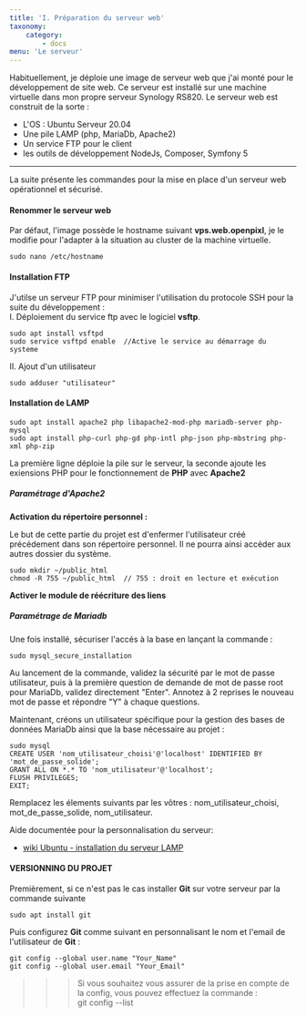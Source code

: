 ```yaml
---
title: 'I. Préparation du serveur web'
taxonomy:
    category:
        - docs
menu: 'Le serveur'
---
```


Habituellement, je déploie une image de serveur web que j'ai monté pour le développement de site web. Ce serveur est installé sur une machine virtuelle dans mon propre serveur Synology RS820. Le serveur web est construit de la sorte :  
* L'OS : Ubuntu Serveur 20.04
* Une pile LAMP (php, MariaDb, Apache2)
* Un service FTP pour le client
* les outils de développement NodeJs, Composer, Symfony 5  

<hr>
La suite présente les commandes pour la mise en place d'un serveur web opérationnel et sécurisé.

#### Renommer le serveur web  
Par défaut, l'image possède le hostname suivant **vps.web.openpixl**, je le modifie pour l'adapter à la situation au cluster de la machine virtuelle.

    sudo nano /etc/hostname  

#### Installation FTP
J'utilse un serveur FTP pour minimiser l'utilisation du protocole SSH pour la suite du développement :  
I. Déploiement du service ftp avec le logiciel **vsftp**.  

    sudo apt install vsftpd  
    sudo service vsftpd enable  //Active le service au démarrage du systeme  
    
II. Ajout d'un utilisateur  

    sudo adduser "utilisateur"  
    

#### Installation de LAMP  

	sudo apt install apache2 php libapache2-mod-php mariadb-server php-mysql
    sudo apt install php-curl php-gd php-intl php-json php-mbstring php-xml php-zip  

La première ligne déploie la pile sur le serveur, la seconde ajoute les exiensions PHP pour le fonctionnement de **PHP** avec **Apache2**

##### Paramétrage d'Apache2  

**Activation du répertoire personnel :**  

Le but de cette partie du projet est d'enfermer l'utilisateur créé précédement dans son répertoire personnel. Il ne pourra ainsi accéder aux autres dossier du système.

    sudo mkdir ~/public_html
    chmod -R 755 ~/public_html  // 755 : droit en lecture et exécution 

**Activer le module de réécriture des liens**

##### Paramétrage de Mariadb

Une fois installé, sécuriser l'accés à la base en lançant la commande :

    sudo mysql_secure_installation 

Au lancement de la commande, validez la sécurité par le mot de passe utilisateur, puis à la première question de demande de mot de passe root pour MariaDb, validez directement "Enter". Annotez à 2 reprises le nouveau mot de passe et répondre "Y" à chaque questions. 

Maintenant, créons un utilisateur spécifique pour la gestion des bases de données MariaDb ainsi que la base nécessaire au projet :  

	sudo mysql
    CREATE USER 'nom_utilisateur_choisi'@'localhost' IDENTIFIED BY 'mot_de_passe_solide';
    GRANT ALL ON *.* TO 'nom_utilisateur'@'localhost';
    FLUSH PRIVILEGES;
    EXIT;
    
Remplacez les élements suivants par les vôtres : nom_utilisateur_choisi, mot_de_passe_solide, nom_utilisateur.

Aide documentée pour la personnalisation du serveur:  
* [wiki Ubuntu - installation du serveur LAMP](https://doc.ubuntu-fr.org/lamp)

#### VERSIONNING DU PROJET
Premièrement, si ce n'est pas le cas installer **Git** sur votre serveur par la commande suivante  

    sudo apt install git  
    
Puis configurez **Git** comme suivant en personnalisant le nom et l'email de l'utilisateur de **Git** :  

    git config --global user.name "Your_Name"  
    git config --global user.email "Your_Email"  
    
>>> Si vous souhaitez vous assurer de la prise en compte de la config, vous pouvez effectuez la commande :  
>>>     git config --list